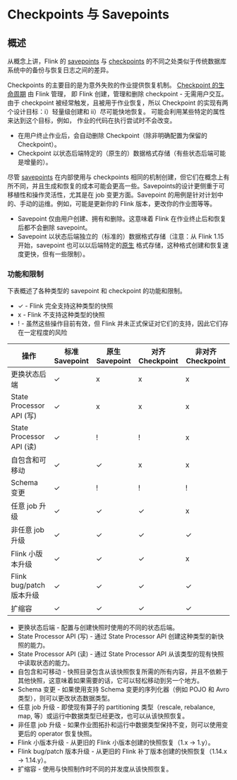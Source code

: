 # Checkpoints 与 Savepoints

## 概述

从概念上讲，Flink 的 [savepoints]() 与 [checkpoints]() 的不同之处类似于传统数据库系统中的备份与恢复日志之间的差异。

Checkpoints 的主要目的是为意外失败的作业提供恢复机制。 [Checkpoint 的生命周期]() 由 Flink 管理， 即 Flink 创建，管理和删除
checkpoint - 无需用户交互。 由于 checkpoint 被经常触发，且被用于作业恢复，所以 Checkpoint 的实现有两个设计目标：i）轻量级创建和
ii）尽可能快地恢复。 可能会利用某些特定的属性来达到这个目标，例如， 作业的代码在执行尝试时不会改变。

* 在用户终止作业后，会自动删除 Checkpoint（除非明确配置为保留的 Checkpoint）。
* Checkpoint 以状态后端特定的（原生的）数据格式存储（有些状态后端可能是增量的）。

尽管 [savepoints]() 在内部使用与 checkpoints 相同的机制创建，但它们在概念上有所不同，并且生成和恢复的成本可能会更高一些。Savepoints的设计更侧重于可移植性和操作灵活性，尤其是在
job 变更方面。Savepoint 的用例是针对计划中的、手动的运维。例如，可能是更新你的 Flink 版本，更改你的作业图等等。

* Savepoint 仅由用户创建、拥有和删除。这意味着 Flink 在作业终止后和恢复后都不会删除 savepoint。
* Savepoint 以状态后端独立的（标准的）数据格式存储（注意：从 Flink 1.15 开始，savepoint 也可以以后端特定的[原生]()
  格式存储，这种格式创建和恢复速度更快，但有一些限制）。

### 功能和限制

下表概述了各种类型的 savepoint 和 checkpoint 的功能和限制。

* ✓ - Flink 完全支持这种类型的快照
* x - Flink 不支持这种类型的快照
* ! - 虽然这些操作目前有效，但 Flink 并未正式保证对它们的支持，因此它们存在一定程度的风险

| **操作**                  | **标准 Savepoint** | **原生 Savepoint** | **对齐 Checkpoint** | **非对齐 Checkpoint** |
|-------------------------|------------------|------------------|-------------------|--------------------|
| 更换状态后端                  | ✓                | x                | x                 | x                  |
| State Processor API (写) | ✓                | x                | x                 | x                  |
| State Processor API (读) | ✓                | !                | !                 | x                  |
| 自包含和可移动                 | ✓                | ✓                | x                 | x                  |
| Schema 变更               | ✓                | !                | !                 | !                  |
| 任意 job 升级               | ✓                | ✓                | ✓                 | x                  |
| 非任意 job 升级              | ✓                | ✓                | ✓                 | ✓                  |
| Flink 小版本升级             | ✓                | ✓                | ✓                 | x                  |
| Flink bug/patch 版本升级    | ✓                | ✓                | ✓                 | ✓                  |
| 扩缩容                     | ✓                | ✓                | ✓                 | ✓                  |

* 更换状态后端 - 配置与创建快照时使用的不同的状态后端。
* State Processor API (写) - 通过 State Processor API 创建这种类型的新快照的能力。
* State Processor API (读) - 通过 State Processor API 从该类型的现有快照中读取状态的能力。
* 自包含和可移动 - 快照目录包含从该快照恢复所需的所有内容，并且不依赖于其他快照，这意味着如果需要的话，它可以轻松移动到另一个地方。
* Schema 变更 - 如果使用支持 Schema 变更的序列化器（例如 POJO 和 Avro 类型），则可以更改状态数据类型。
* 任意 job 升级 - 即使现有算子的 partitioning 类型（rescale, rebalance, map, 等）或运行中数据类型已经更改，也可以从该快照恢复。
* 非任意 job 升级 - 如果作业图拓扑和运行中数据类型保持不变，则可以使用变更后的 operator 恢复快照。
* Flink 小版本升级 - 从更旧的 Flink 小版本创建的快照恢复（1.x → 1.y）。
* Flink bug/patch 版本升级 - 从更旧的 Flink 补丁版本创建的快照恢复（1.14.x → 1.14.y）。
* 扩缩容 - 使用与快照制作时不同的并发度从该快照恢复。

